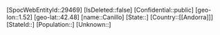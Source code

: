 ﻿---
location: [42.48,1.52]
type: City
tags:
- geo/City
---

[SpocWebEntityId::29469]
[IsDeleted::false]
[Confidential::public]
[geo-lon::1.52]
[geo-lat::42.48]
[name::Canillo]
[State::]
[Country::[[Andorra]]]
[StateId::]
[Population::]
[Unknown::]


